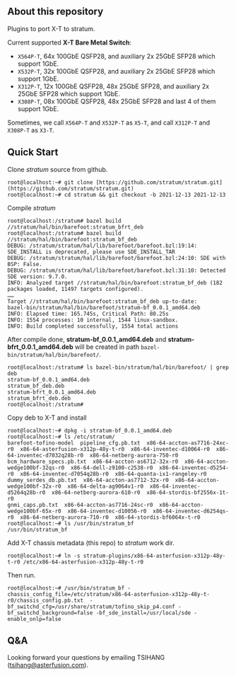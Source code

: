 ## About this repository

Plugins to port X-T to stratum.

Current supported **X-T Bare Metal Switch**:

  - `X564P-T`,  64x 100GbE QSFP28, and auxiliary 2x 25GbE SFP28 which support 1GbE.
  - `X532P-T`,  32x 100GbE QSFP28, and auxiliary 2x 25GbE SFP28 which support 1GbE.
  - `X312P-T`,  12x 100GbE QSFP28, 48x 25GbE SFP28, and auxiliary 2x 25GbE SFP28 which support 1GbE.
  - `X308P-T`,  08x 100GbE QSFP28, 48x 25GbE SFP28 and last 4 of them support 1GbE.

Sometimes, we call `X564P-T` and `X532P-T` as `X5-T`, and call `X312P-T` and `X308P-T` as `X3-T`.

## Quick Start

Clone *stratum* source from github.
```
root@localhost:~# git clone [https://github.com/stratum/stratum.git](https://github.com/stratum/stratum.git)
root@localhost:~# cd stratum && git checkout -b 2021-12-13 2021-12-13
```
Compile *stratum* 
```
root@localhost:/stratum# bazel build //stratum/hal/bin/barefoot:stratum_bfrt_deb
root@localhost:/stratum# bazel build //stratum/hal/bin/barefoot:stratum_bf_deb
DEBUG: /stratum/stratum/hal/lib/barefoot/barefoot.bzl:19:14: SDE_INSTALL is deprecated, please use SDE_INSTALL_TAR
DEBUG: /stratum/stratum/hal/lib/barefoot/barefoot.bzl:24:10: SDE with BSP: False.
DEBUG: /stratum/stratum/hal/lib/barefoot/barefoot.bzl:31:10: Detected SDE version: 9.7.0.
INFO: Analyzed target //stratum/hal/bin/barefoot:stratum_bf_deb (182 packages loaded, 11497 targets configured).
……
Target //stratum/hal/bin/barefoot:stratum_bf_deb up-to-date:
bazel-bin/stratum/hal/bin/barefoot/stratum-bf_0.0.1_amd64.deb
INFO: Elapsed time: 165.745s, Critical Path: 80.25s
INFO: 1554 processes: 10 internal, 1544 linux-sandbox.
INFO: Build completed successfully, 1554 total actions

```
After compile done, **stratum-bf_0.0.1_amd64.deb** and **stratum-bfrt_0.0.1_amd64.deb** will be created in path `bazel-bin/stratum/hal/bin/barefoot/`.
```
root@localhost:/stratum# ls bazel-bin/stratum/hal/bin/barefoot/ | grep deb
stratum-bf_0.0.1_amd64.deb
stratum_bf_deb.deb
stratum-bfrt_0.0.1_amd64.deb
stratum_bfrt_deb.deb
root@localhost:/stratum#
```
Copy deb to X-T and install
```
root@localhost:~# dpkg -i stratum-bf_0.0.1_amd64.deb
root@localhost:~# ls /etc/stratum/
barefoot-tofino-model  pipeline_cfg.pb.txt  x86-64-accton-as7716-24xc-r0  x86-64-asterfusion-x312p-48y-t-r0  x86-64-inventec-d10064-r0  x86-64-inventec-d7032q28b-r0  x86-64-netberg-aurora-750-r0
bcm_hardware_specs.pb.txt  x86-64-accton-as6712-32x-r0  x86-64-accton-wedge100bf-32qs-r0  x86-64-dell-z9100-c2538-r0  x86-64-inventec-d5254-r0  x86-64-inventec-d7054q28b-r0  x86-64-quanta-ix1-rangeley-r0
dummy_serdes_db.pb.txt  x86-64-accton-as7712-32x-r0  x86-64-accton-wedge100bf-32x-r0  x86-64-delta-ag9064v1-r0  x86-64-inventec-d5264q28b-r0  x86-64-netberg-aurora-610-r0  x86-64-stordis-bf2556x-1t-r0
gnmi_caps.pb.txt  x86-64-accton-as7716-24sc-r0  x86-64-accton-wedge100bf-65x-r0  x86-64-inventec-d10056-r0  x86-64-inventec-d6254qs-r0  x86-64-netberg-aurora-710-r0  x86-64-stordis-bf6064x-t-r0
root@localhost:~# ls /usr/bin/stratum_bf
/usr/bin/stratum_bf
```
Add X-T chassis metadata (this repo) to *stratum* work dir.
```
root@localhost:~# ln -s stratum-plugins/x86-64-asterfusion-x312p-48y-t-r0 /etc/x86-64-asterfusion-x312p-48y-t-r0
```
Then run.
```
root@localhost:~# /usr/bin/stratum_bf -chassis_config_file=/etc/stratum/x86-64-asterfusion-x312p-48y-t-r0/chassis_config.pb.txt  -bf_switchd_cfg=/usr/share/stratum/tofino_skip_p4.conf -bf_switchd_background=false -bf_sde_install=/usr/local/sde -enable_onlp=false
```
## Q&A

Looking forward your questions by emailing TSIHANG (tsihang@asterfusion.com).

